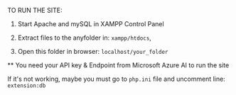 TO RUN THE SITE: 

1. Start Apache and mySQL in XAMPP Control Panel

2. Extract files to the anyfolder in: `xampp/htdocs`, 

3. Open this folder in browser: `localhost/your_folder` 

** You need your API key & Endpoint from Microsoft Azure AI to run the site

If it's not working, maybe you must go to `php.ini` file and uncomment line: `extension:db`
